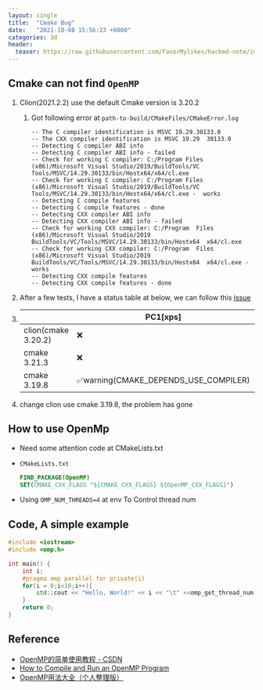 ```yaml
---
layout: single
title:  "Cmake Bug"
date:   "2021-10-08 15:56:23 +0800"
categories: 3d
header:
  teaser: https://raw.githubusercontent.com/FavorMylikes/hackmd-note/img/img20210927162819.png
---
```


## Cmake can not find `OpenMP`

1. Clion(2021.2.2) use the default Cmake version is 3.20.2
   1. Got following error at `path-to-build/CMakeFiles/CMakeError.log`

        ```console
        -- The C compiler identification is MSVC 19.29.30133.0
        -- The CXX compiler identification is MSVC 19.29  30133.0
        -- Detecting C compiler ABI info
        -- Detecting C compiler ABI info - failed
        -- Check for working C compiler: C:/Program Files  (x86)/Microsoft Visual Studio/2019/BuildTools/VC  Tools/MSVC/14.29.30133/bin/Hostx64/x64/cl.exe
        -- Check for working C compiler: C:/Program Files  (x86)/Microsoft Visual Studio/2019/BuildTools/VC  Tools/MSVC/14.29.30133/bin/Hostx64/x64/cl.exe -  works
        -- Detecting C compile features
        -- Detecting C compile features - done
        -- Detecting CXX compiler ABI info
        -- Detecting CXX compiler ABI info - failed
        -- Check for working CXX compiler: C:/Program  Files (x86)/Microsoft Visual Studio/2019  BuildTools/VC/Tools/MSVC/14.29.30133/bin/Hostx64  x64/cl.exe
        -- Check for working CXX compiler: C:/Program  Files (x86)/Microsoft Visual Studio/2019  BuildTools/VC/Tools/MSVC/14.29.30133/bin/Hostx64  x64/cl.exe - works
        -- Detecting CXX compile features
        -- Detecting CXX compile features - done
        ```

2. After a few tests, I have a status table at below, we can follow this [issue](https://youtrack.jetbrains.com/issue/CPP-26827)
3. ||PC1[xps]|PC2[ucas]|
   |-|-|-|
   |clion(cmake 3.20.2)|❌|✅|
   |cmake 3.21.3|❌|✅|
   |cmake 3.19.8|✅warning(CMAKE_DEPENDS_USE_COMPILER)|✅|
4. change clion use cmake 3.19.8, the problem has gone

## How to use OpenMp

- Need some attention code at CMakeLists.txt
- `CMakeLists.txt`

  ```cmake
  FIND_PACKAGE(OpenMP)
  SET(CMAKE_CXX_FLAGS "${CMAKE_CXX_FLAGS} ${OpenMP_CXX_FLAGS}")
  ```

- Using `OMP_NUM_THREADS=4` at env To Control thread num

## Code, A simple example

```cpp
#include <iostream>
#include <omp.h>

int main() {
    int i;
    #pragma omp parallel for private(i)
    for(i = 0;i<10;i++){
        std::cout << "Hello, World!" << i << "\t" <<omp_get_thread_num() << std::endl;
    }
    return 0;
}
```

## Reference

- [OpenMP的简单使用教程 - CSDN](https://blog.csdn.net/u011089523/article/details/103412177)
- [How to Compile and Run an OpenMP Program](https://www.dartmouth.edu/~rc/classes/intro_openmp/compile_run.html)
- [OpenMP用法大全（个人整理版）](https://blog.csdn.net/ArrowYL/article/details/81094837)
